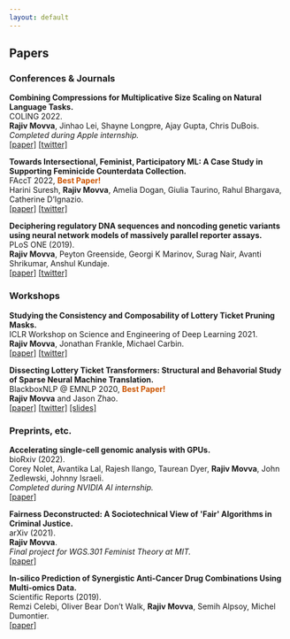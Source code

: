 ```yaml
---
layout: default
---
```


## Papers

### Conferences & Journals

**Combining Compressions for Multiplicative Size Scaling on Natural Language Tasks.**  
COLING 2022.  
**Rajiv Movva**, Jinhao Lei, Shayne Longpre, Ajay Gupta, Chris DuBois.  
_Completed during Apple internship._   
[[paper]](https://aclanthology.org/2022.coling-1.252/) [[twitter]](https://twitter.com/rajivmovva/status/1574444670104526848)  

**Towards Intersectional, Feminist, Participatory ML: A Case Study in Supporting Feminicide Counterdata Collection.**  
FAccT 2022, <span style="color:#CC5500">**Best Paper!**</span>  
Harini Suresh, **Rajiv Movva**, Amelia Dogan, Giulia Taurino, Rahul Bhargava, Catherine D’Ignazio.  
[[paper]](https://dl.acm.org/doi/10.1145/3531146.3533132) [[twitter]](https://twitter.com/rajivmovva/status/1539172168269012992)    
  
**Deciphering regulatory DNA sequences and noncoding genetic variants using neural network models of massively parallel reporter assays.**  
PLoS ONE (2019).  
**Rajiv Movva**, Peyton Greenside, Georgi K Marinov, Surag Nair, Avanti Shrikumar, Anshul Kundaje.  
[[paper]](https://journals.plos.org/plosone/article?id=10.1371/journal.pone.0218073) [[twitter]](https://twitter.com/rajivmovva/status/1030495776093294593)

### Workshops

**Studying the Consistency and Composability of Lottery Ticket Pruning Masks.**  
ICLR Workshop on Science and Engineering of Deep Learning 2021.  
**Rajiv Movva**, Jonathan Frankle, Michael Carbin.  
[[paper]](https://arxiv.org/abs/2104.14753) [[twitter]](https://twitter.com/rajivmovva/status/1390526193666072576)  
  
**Dissecting Lottery Ticket Transformers: Structural and Behavorial Study of Sparse Neural Machine Translation.**  
BlackboxNLP @ EMNLP 2020, <span style="color:#CC5500">**Best Paper!**</span>  
**Rajiv Movva** and Jason Zhao.  
[[paper]](https://arxiv.org/abs/2009.13270) [[twitter]](https://twitter.com/rajivmovva/status/1311017289500766208) [[slides]](https://docs.google.com/presentation/d/1dVEXenyGF6Szxg8FPgua2sJQGWXvIdaBwKShS8jO8sM)   

### Preprints, etc.

**Accelerating single-cell genomic analysis with GPUs.**  
bioRxiv (2022).  
Corey Nolet, Avantika Lal, Rajesh Ilango, Taurean Dyer, **Rajiv Movva**, John Zedlewski, Johnny Israeli.  
_Completed during NVIDIA AI internship._  
[[paper]](https://www.biorxiv.org/content/10.1101/2022.05.26.493607v1.full) 

**Fairness Deconstructed: A Sociotechnical View of 'Fair' Algorithms in Criminal Justice.**  
arXiv (2021).  
**Rajiv Movva**.  
_Final project for WGS.301 Feminist Theory at MIT._  
[[paper]](https://arxiv.org/abs/2106.13455)

**In-silico Prediction of Synergistic Anti-Cancer Drug Combinations Using Multi-omics Data.**  
Scientific Reports (2019).  
Remzi Celebi, Oliver Bear Don’t Walk, **Rajiv Movva**, Semih Alpsoy, Michel Dumontier.  
[[paper]](https://www.nature.com/articles/s41598-019-45236-6)  
